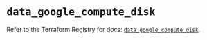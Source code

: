 # `data_google_compute_disk`

Refer to the Terraform Registry for docs: [`data_google_compute_disk`](https://registry.terraform.io/providers/hashicorp/google/5.29.0/docs/data-sources/compute_disk).
